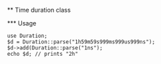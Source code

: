 ** Time duration class

*** Usage

  ```
  use Duration;
  $d = Duration::parse("1h59m59s999ms999us999ns");
  $d->add(Duration::parse("1ns");
  echo $d; // prints "2h"
  ```
